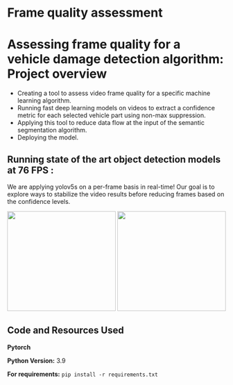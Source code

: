# Frame quality assessment
# Assessing frame quality for a vehicle damage detection algorithm: Project overview 
* Creating a tool to assess video frame quality for a specific machine learning algorithm.
* Running fast deep learning models on videos to extract a confidence metric for each selected vehicle part using non-max suppression.
* Applying this tool to reduce data flow at the input of the semantic segmentation algorithm. 
* Deploying the model.

## Running state of the art object detection models at 76 FPS :
We are applying yolov5s on a per-frame basis in real-time! Our goal is to explore ways to stabilize the video results before reducing frames based on the confidence levels.


<p align="center">
<img src="https://github.com/aymanemoataz/Monk-AI---Data-quality-assessment/blob/master/readme_images/gif2.gif" width="250px" height="230px">

<img src="https://github.com/aymanemoataz/Monk-AI---Data-quality-assessment/blob/master/readme_images/carside_day1.gif" width="250px" height="230px">

</p>


## Code and Resources Used 

**Pytorch**

**Python Version:** 3.9 

**For requirements:**  ```pip install -r requirements.txt```   





